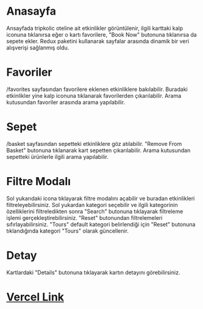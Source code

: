 # Anasayfa

Ansayfada tripkolic oteline ait etkinlikler görüntülenir, ilgili karttaki kalp iconuna tıklanırsa eğer o kartı favorilere, "Book Now" butonuna tıklanırsa da sepete ekler. Redux paketini kullanarak sayfalar arasında dinamik bir veri alışverişi sağlanmış oldu.

# Favoriler

/favorites sayfasından favorilere eklenen etkinliklere bakılabilir. Buradaki etkinlikler yine kalp iconuna tıklanarak favorilerden çıkarılabilir. Arama kutusundan favoriler arasında arama yapılabilir.

# Sepet

/basket sayfasından sepetteki etkinliklere göz atılabilir. "Remove From Basket" butonuna tıklanarak kart sepetten çıkarılabilir. Arama kutusundan sepetteki ürünlerle ilgili arama yapılabilir.

# Filtre Modalı

Sol yukarıdaki icona tıklayarak filtre modalını açabilir ve buradan etkinlikleri filtreleyebilirsiniz. Sol yukardan kategori seçebilir ve ilgili kategorinin özelliklerini filtreledikten sonra "Search" butonuna tıklayarak filtreleme işlemi gerçekleştirebilirsiniz. "Reset" butonundan filtrelemeleri sıfırlayabilirsiniz. "Tours" default kategori belirlendiği için "Reset" butonuna tıklandığında kategori "Tours" olarak güncellenir.

# Detay

Kartlardaki "Details" butonuna tıklayarak kartın detayını görebilirsiniz.

# [Vercel Link](https://task-tripkolic.vercel.app/)